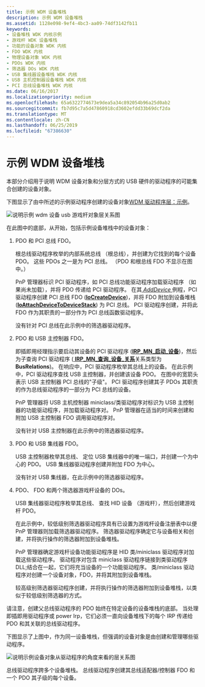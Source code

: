 ```yaml
---
title: 示例 WDM 设备堆栈
description: 示例 WDM 设备堆栈
ms.assetid: 1128e098-9ef4-4bc3-aa09-74df3142fb11
keywords:
- 设备堆栈 WDK 内核示例
- 游戏杆 WDK 设备堆栈
- 功能的设备对象 WDK 内核
- FDO WDK 内核
- 物理设备对象 WDK 内核
- PDOs WDK 内核
- 筛选器 DOs WDK 内核
- USB 集线器设备堆栈 WDK 内核
- USB 主机控制器设备堆栈 WDK 内核
- PCI 总线设备堆栈 WDK 内核
ms.date: 06/16/2017
ms.localizationpriority: medium
ms.openlocfilehash: 65a6322774673e9dea5a34c892054b96a25d0ab2
ms.sourcegitcommit: fb7d95c7a5d47860918cd3602efdd33b69dcf2da
ms.translationtype: MT
ms.contentlocale: zh-CN
ms.lasthandoff: 06/25/2019
ms.locfileid: "67386630"
---
```

# <a name="example-wdm-device-stack"></a>示例 WDM 设备堆栈





本部分介绍用于说明 WDM 设备对象和分层方式的 USB 硬件的驱动程序的可能集合创建的设备对象。

下图显示了由中所述的示例驱动程序创建的设备对象[WDM 驱动程序层：示例](wdm-driver-layers---an-example.md)。

![说明示例 wdm 设备 usb 游戏杆对象层关系图](images/joydobj.png)

在此图中的底部，从开始，包括示例设备堆栈中的设备对象：

1.  PDO 和 PCI 总线 FDO。

    根总线驱动程序枚举的内部系统总线 （根总线），并创建为它找到的每个设备 PDO。 这些 PDOs 之一是为 PCI 总线。 （PDO 和根总线 FDO 不显示在图中。）

    PnP 管理器标识 PCI 驱动程序，如 PCI 总线功能驱动程序加载驱动程序 （如果尚未加载），并将 PDO 传递给 PCI 驱动程序。 在其[ *AddDevice* ](https://docs.microsoft.com/windows-hardware/drivers/ddi/content/wdm/nc-wdm-driver_add_device)例程，PCI 驱动程序创建 PCI 总线 FDO ([**IoCreateDevice**](https://docs.microsoft.com/windows-hardware/drivers/ddi/content/wdm/nf-wdm-iocreatedevice))，并将 FDO 附加到设备堆栈 ([**IoAttachDeviceToDeviceStack**](https://docs.microsoft.com/windows-hardware/drivers/ddi/content/wdm/nf-wdm-ioattachdevicetodevicestack)) 为 PCI 总线。 PCI 驱动程序创建，并将此 FDO 作为其职责的一部分作为 PCI 总线函数驱动程序。

    没有针对 PCI 总线在此示例中的筛选器驱动程序。

2.  PDO 和 USB 主控制器 FDO。

    即插即用经理指示要启动其设备的 PCI 驱动程序 ([**IRP\_MN\_启动\_设备**](https://docs.microsoft.com/windows-hardware/drivers/kernel/irp-mn-start-device))，然后为子查询 PCI 驱动程序 ([ **IRP\_MN\_查询\_设备\_关系**](https://docs.microsoft.com/windows-hardware/drivers/kernel/irp-mn-query-device-relations)关系类型为**BusRelations**)。 在响应中，PCI 驱动程序枚举其总线上的设备。 在此示例中，PCI 驱动程序查找 USB 主控制器，并创建该设备 PDO。 在图中的宽箭头表示 USB 主控制器 PCI 总线的"子级"。 PCI 驱动程序创建其子 PDOs 其职责的作为总线驱动程序的一部分为 PCI 总线的设备。

    PnP 管理器将 USB 主机控制器 miniclass/类驱动程序对标识为 USB 主控制器的功能驱动程序，并加载驱动程序对。 PnP 管理器在适当的时间来创建和附加 USB 主控制器 FDO 调用驱动程序对。

    没有针对 USB 主控制器在此示例中的筛选器驱动程序。

3.  PDO 和 USB 集线器 FDO。

    USB 主控制器枚举其总线、 定位 USB 集线器中的唯一端口，并创建一个为中心的 PDO。 USB 集线器驱动程序创建并附加 FDO 为中心。

    没有针对 USB 集线器，在此示例中的筛选器驱动程序。

4.  PDO、 FDO 和两个筛选器游戏杆设备的 DOs。

    USB 集线器驱动程序枚举其总线、 查找 HID 设备 （游戏杆），然后创建游戏杆 PDO。

    在此示例中，较低级别筛选器驱动程序具有已设置为游戏杆设备注册表中以便 PnP 管理器则加载筛选器驱动程序。 筛选器驱动程序确定它与设备相关和创建，并将执行操作的筛选器附加到设备堆栈。

    PnP 管理器确定游戏杆设备功能驱动程序是 HID 类/miniclass 驱动程序对加载这些驱动程序。 驱动程序对包含 miniclass 驱动程序链接到类驱动程序 DLL;结合在一起，它们将充当设备的一个功能驱动程序。 类/miniclass 驱动程序对创建一个设备对象，FDO，并将其附加到设备堆栈。

    较高级别筛选器驱动程序创建，并将执行操作的筛选器附加到设备堆栈，以类似于较低级别筛选器的方式。

请注意，创建父总线驱动程序的 PDO 始终在特定设备的设备堆栈的底部。 当处理即插即用驱动程序或 power Irp，它们必须一直向设备堆栈下的每个 IRP 传递给 PDO 和其关联的总线驱动程序。

下图显示了上图中，作为同一设备堆栈，但强调的设备对象是由创建和管理哪些驱动程序。

![说明示例设备对象从驱动程序的角度来看的层关系图](images/joydobj2.png)

总线驱动程序跨多个设备堆栈。 总线驱动程序创建其总线适配器/控制器 FDO 和一个 PDO 其子级的每个设备。

 

 




